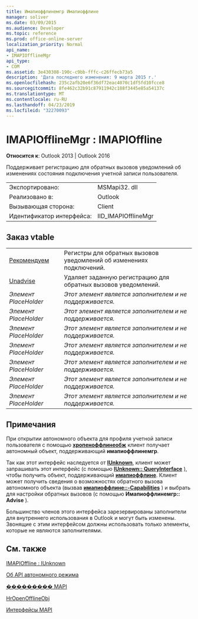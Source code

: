 ```yaml
---
title: Имапиоффлинемгр Имапиоффлине
manager: soliver
ms.date: 03/09/2015
ms.audience: Developer
ms.topic: reference
ms.prod: office-online-server
localization_priority: Normal
api_name:
- IMAPIOfflineMgr
api_type:
- COM
ms.assetid: 3e430308-190c-c9bb-fffc-c26ffecb73a5
description: 'Дата последнего изменения: 9 марта 2015 г.'
ms.openlocfilehash: 235c2afb20e6f36df72eac4070c1df5fd10fcce8
ms.sourcegitcommit: 8fe462c32b91c87911942c188f3445e85a54137c
ms.translationtype: MT
ms.contentlocale: ru-RU
ms.lasthandoff: 04/23/2019
ms.locfileid: "32270093"
---
```

# <a name="imapiofflinemgr--imapioffline"></a>IMAPIOfflineMgr : IMAPIOffline

  
  
**Относится к**: Outlook 2013 | Outlook 2016 
  
Поддерживает регистрацию для обратных вызовов уведомлений об изменениях состояния подключения учетной записи пользователя.
  
|||
|:-----|:-----|
|Экспортировано:  <br/> |MSMapi32. dll  <br/> |
|Реализовано в:  <br/> |Outlook  <br/> |
|Вызывающая сторона:  <br/> |Client  <br/> |
|Идентификатор интерфейса:  <br/> |IID_IMAPIOfflineMgr  <br/> |
   
## <a name="vtable-order"></a>Заказ vtable

|||
|:-----|:-----|
|[Рекомендуем](imapiofflinemgr-advise.md) <br/> |Регистры для обратных вызовов уведомлений об изменениях подключений.  <br/> |
|[Unadvise](imapiofflinemgr-unadvise.md) <br/> |Удаляет заданную регистрацию для обратных вызовов уведомлений.  <br/> |
| *Элемент PlaceHolder*  <br/> | *Этот элемент является заполнителем и не поддерживается.*  <br/> |
| *Элемент PlaceHolder*  <br/> | *Этот элемент является заполнителем и не поддерживается.*  <br/> |
| *Элемент PlaceHolder*  <br/> | *Этот элемент является заполнителем и не поддерживается.*  <br/> |
| *Элемент PlaceHolder*  <br/> | *Этот элемент является заполнителем и не поддерживается.*  <br/> |
| *Элемент PlaceHolder*  <br/> | *Этот элемент является заполнителем и не поддерживается.*  <br/> |
| *Элемент PlaceHolder*  <br/> | *Этот элемент является заполнителем и не поддерживается.*  <br/> |
| *Элемент PlaceHolder*  <br/> | *Этот элемент является заполнителем и не поддерживается.*  <br/> |
   
## <a name="remarks"></a>Примечания

При открытии автономного объекта для профиля учетной записи пользователя с помощью **[хропеноффлинеобж](hropenofflineobj.md)** клиент получает автономный объект, поддерживающий **имапиоффлинемгр**. 
  
Так как этот интерфейс наследуется от **[IUnknown](https://msdn.microsoft.com/library/ms680509%28v=VS.85%29.aspx)**, клиент может запрашивать этот интерфейс (с помощью **[IUnknown:: QueryInterface](https://msdn.microsoft.com/library/ms682521%28v=VS.85%29.aspx)** ), чтобы получить объект, поддерживающий **[имапиоффлине](imapiofflineiunknown.md)**. Клиент может получить сведения о возможностях обратного вызова автономного объекта (вызвав **[имапиоффлине::-Capabilities](imapioffline-getcapabilities.md)** ) и выбрать для настройки обратных вызовов (с помощью **Имапиоффлинемгр:: Advise** ). 
  
Большинство членов этого интерфейса зарезервированы заполнители для внутреннего использования в Outlook и могут быть изменены. Звонящие с этим интерфейсом должны использовать только элементы, которые не являются заполнителями.
  
## <a name="see-also"></a>См. также



[IMAPIOffline : IUnknown](imapiofflineiunknown.md)


[Об API автономного режима](about-the-offline-state-api.md)
  
[��������� MAPI](mapi-constants.md)
  
[HrOpenOfflineObj](hropenofflineobj.md)
  
[Интерфейсы MAPI](mapi-interfaces.md)

